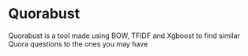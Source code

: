# Quorabust
Quorabust is a tool made using BOW, TFIDF and Xgboost to find similar Quora questions to the ones you may have
